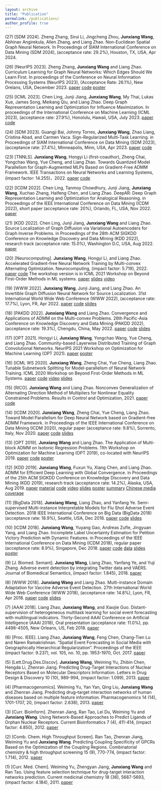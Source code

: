 ```yaml
---
layout: archive
title: "Publication"
permalink: /publications/
author_profile: true
---
```


(27) [SDM 2024]. Zheng Zhang, Sirui Li, Jingcheng Zhou, **Junxiang Wang**, Abhinav Angirekula, Allen Zhang, and Liang Zhao. Non-Euclidean Spatial Graph Neural Network. In Proceedings of SIAM International Conference on Data Mining (SDM 2024), (acceptance rate: 29.2%), Houston, TX, USA, Apr 2024.

(26) [NeurIPS 2023]. Zheng Zhang, **Junxiang Wang** and Liang Zhao. Curriculum Learning for Graph Neural Networks: Which Edges Should We Learn First. In proceedings of the Conference on Neural Information Processing Systems (NeurIPS 2023), (Acceptance Rate: 26.1%), New Orelans, USA, December 2023. [paper](https://github.com/xianggebenben/Junxiang_Wang.github.io/blob/master/supplementary_material/NeurIPS2023/paper.pdf) [code](https://github.com/rollingstonezz/Curriculum_learning_for_GNNs) [poster](https://github.com/xianggebenben/Junxiang_Wang.github.io/blob/master/supplementary_material/NeurIPS2023/NIPS2023_poster.jfif)

(25) [ICML 2023]. Chen Ling, Junji Jiang, **Junxiang Wang**, My Thai, Lukas Xue, James Song, Meikang Qiu, and Liang Zhao.  Deep Graph Representation Learning and Optimization for Influence Maximization. In proceedings of the International Conference on Machine Learning (ICML 2023), (acceptance rate: 27.9%), Honolulu, Hawaii, USA, July 2023. [paper](https://github.com/xianggebenben/Junxiang_Wang.github.io/blob/master/supplementary_material/ICML2023/paper.pdf) [code](https://github.com/triplej0079/DeepIM)

(24) [SDM 2023]. Guangji Bai, Johnny Torres, **Junxiang Wang**, Zhao Liang, Cristina Abad, and Carmen Vaca. Sign-Regularized Multi-Task Learning. in Proceedings of SIAM International Conference on Data Mining (SDM 2023), (acceptance rate: 27.4%), Minneapolis, Minn, USA, Apr 2023. [paper](https://github.com/xianggebenben/Junxiang_Wang.github.io/blob/master/supplementary_material/SDM2023/paper.pdf) [code](https://github.com/BaiTheBest/SRML)


(23) [TNNLS]. **Junxiang Wang**, Hongyi Li (first-coauthor), Zheng Chai, Yongchao Wang, Yue Cheng, and Liang Zhao. Towards Quantized Model Parallelism for Graph-Augmented MLPs Based on Gradient-Free ADMM Framework. IEEE Transactions on Neural Networks and Learning Systems, (impact factor: 14.255)，2022. [paper](https://github.com/xianggebenben/Junxiang_Wang.github.io/blob/master/supplementary_material/TNNLS2022/GA_MLP.pdf) [code](https://github.com/xianggebenben/pdADMM-G)

(22) [ICDM 2022]. Chen Ling, Tanmoy Chowdhury, Junji Jiang, **Junxiang Wang**, Xuchao Zhang, Haifeng Chen, and Liang Zhao. DeepAR: Deep Graph Representation Learning and Optimization for Analogical Reasoning. in Proceedings of the IEEE International Conference on Data Mining (ICDM 2022), short paper (acceptance rate: 20%), Orlando, FL, USA, Nov 2022. [paper](https://github.com/xianggebenben/Junxiang_Wang.github.io/blob/master/supplementary_material/ICDM2022/paper.pdf)

(21) [KDD 2022]. Chen Ling, Junji Jiang, **Junxiang Wang** and Liang Zhao. Source Localization of Graph Diffusion via Variational Autoencoders for Graph Inverse Problems.  in Proceedings of the 28th ACM SIGKDD Conference on Knowledge Discovery and Data Mining (KDD 2022), research track (acceptance rate: 15.0%), Washington D.C, USA, Aug 2022. [paper](https://github.com/xianggebenben/Junxiang_Wang.github.io/blob/master/supplementary_material/KDD2022/SLVAE.pdf)

(20) [Neurocomputing]. **Junxiang Wang**, Hongyi Li, and Liang Zhao. Accelerated Gradient-free Neural Network Training by Multi-convex Alternating Optimization. Neurocomputing, (impact factor: 5.719), 2022. [paper](https://arxiv.org/pdf/1811.04187.pdf) [code](https://github.com/xianggebenben/mDLAM)
The workshop version is in ICML 2021 Workshop on Beyond First-Order Methods in ML systems. [paper](https://github.com/xianggebenben/Junxiang_Wang.github.io/blob/master/supplementary_material/ICMLOPT2021/paper.pdf) [slides](https://github.com/xianggebenben/Junxiang_Wang.github.io/blob/master/supplementary_material/ICMLOPT2021/DLAM-slides.pptx) [video](https://github.com/xianggebenben/Junxiang_Wang.github.io/blob/master/supplementary_material/ICMLOPT2021/video.mp4)

(19) [WWW 2022]. **Junxiang Wang**, Junji Jiang, and Liang Zhao. An Invertible Graph Diffusion Neural Network for Source Localization.  31st International World Wide Web Conference (WWW 2022), (acceptance rate: 17.7%), Lyon, FR, Apr 2022. [paper](https://github.com/xianggebenben/Junxiang_Wang.github.io/blob/master/supplementary_material/WWW2022/IVGD.pdf) [code](https://github.com/xianggebenben/IVGD) [slides](https://github.com/xianggebenben/Junxiang_Wang.github.io/blob/master/supplementary_material/WWW2022/IVGD_slides.pdf)

(18) [PAKDD 2022]. **Junxiang Wang** and Liang Zhao. Convergence and Applications of ADMM on the Multi-convex Problems. 26th Pacific-Asia Conference on Knowledge Discovery and Data Mining (PAKDD 2022), (acceptance rate: 19.3%), Chengdu, China, May 2022. [paper](https://github.com/xianggebenben/Junxiang_Wang.github.io/blob/master/supplementary_material/PAKDD2022/multi_convex_ADMM.pdf) [code](https://github.com/xianggebenben/miADMM)
[slides](https://github.com/xianggebenben/Junxiang_Wang.github.io/blob/master/supplementary_material/PAKDD2022/PAKDD_2022.pdf)

(17) [OPT 2021]. Hongyi Li, **Junxiang Wang**, Yongchao Wang, Yue Cheng, and Liang Zhao. Community-based Layerwise Distributed Training of Graph Convolutional Networks. NeurIPS 2021 Workshop on Optimization for Machine Learning (OPT 2021). [paper](https://github.com/xianggebenben/Junxiang_Wang.github.io/blob/master/supplementary_material/OPT2021/ADMM_GNN_training.pdf) [poster](https://github.com/xianggebenben/Junxiang_Wang.github.io/blob/master/supplementary_material/OPT2021/poster_opt21.pdf)

(16) [ICML WS 2020]. **Junxiang Wang**, Zheng Chai, Yue Cheng, Liang Zhao. Tunable Subnetwork Splitting for Model-parallelism of Neural Network Training. ICML 2020 Workshop on Beyond First-Order Methods in ML Systems. [paper](https://github.com/xianggebenben/Junxiang_Wang.github.io/blob/master/supplementary_material/ICMLOPT2020/TSSM.pdf) [code](https://github.com/xianggebenben/TSSM) [video](https://github.com/xianggebenben/Junxiang_Wang.github.io/blob/master/supplementary_material/ICMLOPT2020/TSSM.mp4) [slides](https://github.com/xianggebenben/Junxiang_Wang.github.io/blob/master/supplementary_material/ICMLOPT2020/TSSM.pptx)

(15) [RICO]. **Junxiang Wang** and Liang Zhao. Nonconvex Generalization of Alternating Direction Method of Multipliers for Nonlinear Equality Constrained Problems.  Results in Control and Optimization, 2021. [paper](https://www.sciencedirect.com/science/article/pii/S2666720721000035?via%3Dihub) [code](https://github.com/xianggebenben/neADMM)

(14) [ICDM 2020]. **Junxiang Wang**, Zheng Chai, Yue Cheng, Liang Zhao. Toward Model Parallelism for Deep Neural Network based on Gradient-free ADMM Framework. in Proceedings of the IEEE International Conference on Data Mining (ICDM 2020), regular paper (acceptance rate: 9.8%), Sorrento, Italy, Nov 2020. [paper](https://github.com/xianggebenben/Junxiang_Wang.github.io/blob/master/supplementary_material/ICDM2020/pdADMM.pdf) [code](https://github.com/xianggebenben/pdADMM) [slides](https://github.com/xianggebenben/Junxiang_Wang.github.io/blob/master/supplementary_material/ICDM2020/pdADMM%20presentation.pdf)

(13) [OPT 2019]. **Junxiang Wang** and Liang Zhao. The Application of Multi-block ADMM on Isotonic Regression Problems.  11th Workshop on Optimization for Machine Learning (OPT 2019), co-located with NeurIPS 2019. [paper](https://github.com/xianggebenben/Junxiang_Wang.github.io/blob/master/supplementary_material/OPT2019/multi_block_ADMM_on_isotonic_regression.pdf)   [code](https://github.com/xianggebenben/Junxiang_Wang.github.io/blob/master/supplementary_material/OPT2019/code.rar)  [poster](https://github.com/xianggebenben/Junxiang_Wang.github.io/blob/master/supplementary_material/OPT2019/poster.pptx)

(12) [KDD 2019]. **Junxiang Wang**, Fuxun Yu, Xiang Chen, and Liang Zhao. ADMM for Efficient Deep Learning with Global Convergence. in Proceedings of the 25th ACM SIGKDD Conference on Knowledge Discovery and Data Mining (KDD 2019), research track (acceptance rate: 14.2%), Alaska, USA, Aug 2019.  [paper](https://github.com/xianggebenben/Junxiang_Wang.github.io/blob/master/supplementary_material/KDD2019/dlADMM_main.pdf)    [material](https://github.com/xianggebenben/Junxiang_Wang.github.io/blob/master/supplementary_material/KDD2019/dlADMM_supplementary.pdf)    [code](https://github.com/xianggebenben/dlADMM)    [video](https://www.youtube.com/watch?v=J3pCqVhud_M) [slides](https://github.com/xianggebenben/Junxiang_Wang.github.io/blob/master/supplementary_material/KDD2019/ADMM%20for%20Efficient%20Deep%20Learning%20with%20Global%20Convergence.pdf) [poster](https://github.com/xianggebenben/Junxiang_Wang.github.io/blob/master/supplementary_material/KDD2019/poster.pdf) [summary](https://github.com/xianggebenben/Junxiang_Wang.github.io/blob/master/supplementary_material/KDD2019/Wang_poster%23104_group%236_kdd19blitz.pdf)
[Chinese media coverage](https://www.jiqizhixin.com/articles/2019-08-29-9)

(11) [BigData 2018]. **Junxiang Wang**, Liang Zhao, and Yanfang Ye. Semi-supervised Multi-instance Interpretable Models for Flu Shot Adverse Event Detection. 2018 IEEE International Conference on Big Data (BigData 2018) (acceptance rate: 18.9%), Seattle, USA, Dec 2018.  [paper](https://github.com/xianggebenben/Junxiang_Wang.github.io/blob/master/supplementary_material/BigData2018/nSSM.pdf) [code](https://github.com/xianggebenben/Junxiang_Wang.github.io/blob/master/supplementary_material/BigData2018/BigData2018.zip) [slides](https://github.com/xianggebenben/Junxiang_Wang.github.io/blob/master/supplementary_material/BigData2018/Semi-supervised%20Multi-instance%20Interpretable%20Models%20for%20Flu%20Shot%20Adverse%20Event%20Detection.pdf)

(10) [ICDM 2018]. **Junxiang Wang**, Yuyang Gao, Andreas Zufle, Jingyuan Yang, and Liang Zhao. Incomplete Label Uncertainty Estimation for Petition Victory Prediction with Dynamic Features. in Proceedings of the IEEE International Conference on Data Mining (ICDM 2018), regular paper (acceptance rate: 8.9%), Singapore, Dec 2018.  [paper](https://github.com/xianggebenben/Junxiang_Wang.github.io/blob/master/supplementary_material/ICDM2018/MLUE.pdf) [code](https://github.com/xianggebenben/Junxiang_Wang.github.io/tree/master/supplementary_material/ICDM2018/MLUE.zip) [data](http://mason.gmu.edu/~lzhao9/materials/data/petition/index.html)  [slides](https://github.com/xianggebenben/Junxiang_Wang.github.io/blob/master/supplementary_material/ICDM2018/Incomplete%20Label%20Uncertainty%20Estimation%20for%20Petition%20Victory%20Prediction%20with%20Dynamic%20Features.pdf) [poster](https://github.com/xianggebenben/Junxiang_Wang.github.io/blob/master/supplementary_material/ICDM2018/poster.pdf)

(9) [J. Biomed. Semant]. **Junxiang Wang**, Liang Zhao, Yanfang Ye, and Yuji Zhang. Adverse event detection by integrating Twitter data and VAERS. Journal of Biomedical Semantics, (impact factor: 1.845), 2018.  [paper](https://jbiomedsem.biomedcentral.com/articles/10.1186/s13326-018-0184-y)

(8) [WWW 2018]. **Junxiang Wang** and Liang Zhao. Multi-instance Domain Adaptation for Vaccine Adverse Event Detection. 27th International World Wide Web Conference (WWW 2018), (acceptance rate: 14.8%), Lyon, FR, Apr 2018.  [paper](https://github.com/xianggebenben/Junxiang_Wang.github.io/blob/master/supplementary_material/WWW2018/MIDA.pdf) [code](https://github.com/xianggebenben/Junxiang_Wang.github.io/tree/master/supplementary_material/WWW2018) [slides](https://github.com/xianggebenben/Junxiang_Wang.github.io/blob/master/supplementary_material/WWW2018/Multi-instance%20Domain%20Adaptation%20for%20Vaccine%20Adverse%20Event%20Detection_modified.pdf)

(7) [AAAI 2018]. Liang Zhao, **Junxiang Wang**, and Xiaojie Guo. Distant-supervision of heterogeneous multitask learning for social event forecasting with multilingual indicators. Thirty-Second AAAI Conference on Artificial Intelligence (AAAI 2018), Oral presentation (acceptance rate: 11.0%), pp. 4498-4505, New Orleans, US, Feb 2018.  [paper](https://github.com/xianggebenben/Junxiang_Wang.github.io/blob/master/supplementary_material/AAAI2018/aaai_main.pdf)

(6) [Proc. IEEE]. Liang Zhao, **Junxiang Wang**, Feng Chen, Chang-Tien Lu and Naren Ramakrishnan. “Spatial Event Forecasting in Social Media with Geographically Hierarchical Regularization”. Proceedings of the IEEE (impact factor: 9.237), vol. 105, no. 10, pp. 1953-1970, Oct. 2017.  [paper](https://ieeexplore.ieee.org/document/8011465)

(5) [Lett.Drug.Des.Discov]. **Junxiang Wang**, Weiming Yu, Zhibin Chen, Hengda Li, Zhenran Jiang. Predicting Drug-Target Interactions of Nuclear Receptors Based on Molecular Descriptors Information. Letters in Drug Design & Discovery 10 (10), 989-994, (impact factor: 1.099), 2013.  [paper](https://www.ingentaconnect.com/content/ben/lddd/2013/00000010/00000010/art00012)

(4) [Pharmacogenomics]. Weiming Yu, Yan Yan, Qing Liu, **Junxiang Wang** and Zhenran Jiang. Predicting drug–target interaction networks of human diseases based on multiple feature information. Pharmacogenomics 14 (14), 1701-1707, 20, (impact factor: 2.638), 2013.  [paper](https://www.futuremedicine.com/doi/abs/10.2217/pgs.13.162)

(3) [Curr. Bioinform]. Zhenran Jiang, Ran Tao, Lei Du, Weiming Yu and **Junxiang Wang**. Using Network-Based Approaches to Predict Ligands of Orphan Nuclear Receptors. Current Bioinformatics 7 (4), 411-414, (impact factor: 4.850), 2012.  [paper](https://www.ingentaconnect.com/content/ben/cbio/2012/00000007/00000004/art00008)

(2) [Comb. Chem. High Throughput Screen]. Ran Tao, Zhenran Jiang, Weiming Yu and **Junxiang Wang**. Predicting Coupling Specificity of GPCRs Based on the Optimization of the Coupling Regions. Combinatorial chemistry & high throughput screening 15 (9), 770-774, (impact factor: 1.714), 2012.  [paper](https://www.ingentaconnect.com/content/ben/cchts/2012/00000015/00000009/art00009)

(1) [Curr. Med. Chem]. Weiming Yu, Zhengyan Jiang, **Junxiang Wang** and Ran Tao. Using feature selection technique for drug-target interaction networks prediction. Current medicinal chemistry 18 (36), 5687-5693, (impact factor: 4.184), 2011.  [paper](https://www.ingentaconnect.com/content/ben/cmc/2011/00000018/00000036/art00014)

